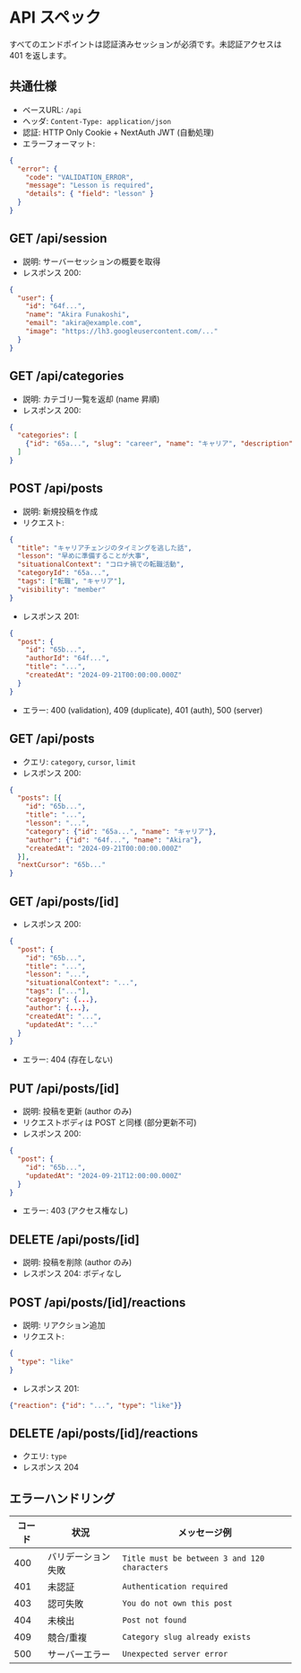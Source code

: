 # API スペック

すべてのエンドポイントは認証済みセッションが必須です。未認証アクセスは 401 を返します。

## 共通仕様
- ベースURL: `/api`
- ヘッダ: `Content-Type: application/json`
- 認証: HTTP Only Cookie + NextAuth JWT (自動処理)
- エラーフォーマット:
```json
{
  "error": {
    "code": "VALIDATION_ERROR",
    "message": "Lesson is required",
    "details": { "field": "lesson" }
  }
}
```

## GET /api/session
- 説明: サーバーセッションの概要を取得
- レスポンス 200:
```json
{
  "user": {
    "id": "64f...",
    "name": "Akira Funakoshi",
    "email": "akira@example.com",
    "image": "https://lh3.googleusercontent.com/..."
  }
}
```

## GET /api/categories
- 説明: カテゴリ一覧を返却 (name 昇順)
- レスポンス 200:
```json
{
  "categories": [
    {"id": "65a...", "slug": "career", "name": "キャリア", "description": "仕事に関する学び"}
  ]
}
```

## POST /api/posts
- 説明: 新規投稿を作成
- リクエスト:
```json
{
  "title": "キャリアチェンジのタイミングを逃した話",
  "lesson": "早めに準備することが大事",
  "situationalContext": "コロナ禍での転職活動",
  "categoryId": "65a...",
  "tags": ["転職", "キャリア"],
  "visibility": "member"
}
```
- レスポンス 201:
```json
{
  "post": {
    "id": "65b...",
    "authorId": "64f...",
    "title": "...",
    "createdAt": "2024-09-21T00:00:00.000Z"
  }
}
```
- エラー: 400 (validation), 409 (duplicate), 401 (auth), 500 (server)

## GET /api/posts
- クエリ: `category`, `cursor`, `limit`
- レスポンス 200:
```json
{
  "posts": [{
    "id": "65b...",
    "title": "...",
    "lesson": "...",
    "category": {"id": "65a...", "name": "キャリア"},
    "author": {"id": "64f...", "name": "Akira"},
    "createdAt": "2024-09-21T00:00:00.000Z"
  }],
  "nextCursor": "65b..."
}
```

## GET /api/posts/[id]
- レスポンス 200:
```json
{
  "post": {
    "id": "65b...",
    "title": "...",
    "lesson": "...",
    "situationalContext": "...",
    "tags": ["..."],
    "category": {...},
    "author": {...},
    "createdAt": "...",
    "updatedAt": "..."
  }
}
```
- エラー: 404 (存在しない)

## PUT /api/posts/[id]
- 説明: 投稿を更新 (author のみ)
- リクエストボディは POST と同様 (部分更新不可)
- レスポンス 200:
```json
{
  "post": {
    "id": "65b...",
    "updatedAt": "2024-09-21T12:00:00.000Z"
  }
}
```
- エラー: 403 (アクセス権なし)

## DELETE /api/posts/[id]
- 説明: 投稿を削除 (author のみ)
- レスポンス 204: ボディなし

## POST /api/posts/[id]/reactions
- 説明: リアクション追加
- リクエスト:
```json
{
  "type": "like"
}
```
- レスポンス 201:
```json
{"reaction": {"id": "...", "type": "like"}}
```

## DELETE /api/posts/[id]/reactions
- クエリ: `type`
- レスポンス 204

## エラーハンドリング
| コード | 状況 | メッセージ例 |
|---|---|---|
| 400 | バリデーション失敗 | `Title must be between 3 and 120 characters` |
| 401 | 未認証 | `Authentication required` |
| 403 | 認可失敗 | `You do not own this post` |
| 404 | 未検出 | `Post not found` |
| 409 | 競合/重複 | `Category slug already exists` |
| 500 | サーバーエラー | `Unexpected server error` |
